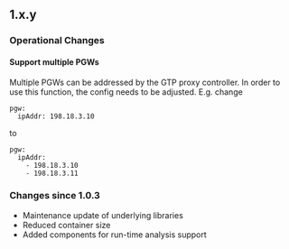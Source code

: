 ## 1.x.y

### Operational Changes

#### Support multiple PGWs

Multiple PGWs can be addressed by the GTP proxy controller. In order to use this function, the config needs to be adjusted. E.g. change

```
pgw:
  ipAddr: 198.18.3.10
```
to

```
pgw:
  ipAddr:
    - 198.18.3.10
    - 198.18.3.11
```


### Changes since 1.0.3


- Maintenance update of underlying libraries
- Reduced container size
- Added components for run-time analysis support
